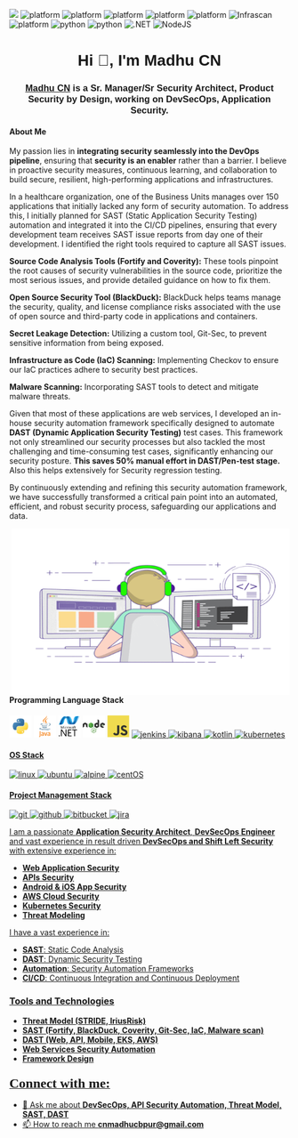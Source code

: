 ![](https://img.shields.io/badge/Threat%20Model-STRIDE,%20IriusRisk-yellow)
![platform](https://img.shields.io/badge/Proxy-OWASP%20ZAP,%20Burpsuite-green)
![platform](https://img.shields.io/badge/Mobile%20Security-MobSF,%20frida-blue)
![platform](https://img.shields.io/badge/Platform-Xcode-purple)
![platform](https://img.shields.io/badge/EKS-kubescape,%20kubebench-orange)
![platform](https://img.shields.io/badge/SAST-Fortify,%20Coverity,%20BlackDuck,%20GitSec,%20Checkov-orange)
![Infrascan](https://img.shields.io/badge/InfraScan-Nessus-orange)
![platform](https://img.shields.io/static/v1?label=Platform&message=OS:%20Windows%20/%20Linux&color=yellow)
![python](https://img.shields.io/badge/python-green.svg?logo=python&labelColor=yellow)
![python](https://img.shields.io/badge/Java-orange.svg?logo=oracle&labelColor=green)
![.NET](https://img.shields.io/badge/.NET-green.svg?logo=.NET&labelColor=yellow)
![NodeJS](https://img.shields.io/badge/NodeJS-blue.svg?logo=Node.JS&labelColor=orange)


<!-- Header Section -->
<h1 align="center"><font face="Arial">Hi 👋, I'm Madhu CN </font></h1>
<h3 align="center"><font face="Arial"><a href="https://www.linkedin.com/in/madhu-cn-40b88433/" target="_blank" rel="noreferrer">Madhu CN</a> is a Sr. Manager/Sr Security Architect, Product Security by Design, working on DevSecOps, Application Security.</font></h3>

#### About Me
My passion lies in **integrating security seamlessly into the DevOps pipeline**, ensuring that **security is an enabler** rather than a barrier. I believe in proactive security measures, continuous learning, and collaboration to build secure, resilient, high-performing applications and infrastructures.

In a healthcare organization, one of the Business Units manages over 150 applications that initially lacked any form of security automation. To address this, I initially planned for SAST (Static Application Security Testing) automation and integrated it into the CI/CD pipelines, ensuring that every development team receives SAST issue reports from day one of their development. I identified the right tools required to capture all SAST issues.

**Source Code Analysis Tools (Fortify and Coverity):**
These tools pinpoint the root causes of security vulnerabilities in the source code, prioritize the most serious issues, and provide detailed guidance on how to fix them.

**Open Source Security Tool (BlackDuck):**
BlackDuck helps teams manage the security, quality, and license compliance risks associated with the use of open source and third-party code in applications and containers.

**Secret Leakage Detection:**
Utilizing a custom tool, Git-Sec, to prevent sensitive information from being exposed.

**Infrastructure as Code (IaC) Scanning:**
Implementing Checkov to ensure our IaC practices adhere to security best practices.

**Malware Scanning:**
Incorporating SAST tools to detect and mitigate malware threats.

Given that most of these applications are web services, I developed an in-house security automation framework specifically designed to automate **DAST (Dynamic Application Security Testing)** test cases. This framework not only streamlined our security processes but also tackled the most challenging and time-consuming test cases, significantly enhancing our security posture. **This saves 50% manual effort in DAST/Pen-test stage.** Also this helps extensively for Security regression testing.

By continuously extending and refining this security automation framework, we have successfully transformed a critical pain point into an automated, efficient, and robust security process, safeguarding our applications and data.

<!-- GIF -->
<img align="right" height="300" width="500" src="https://raw.githubusercontent.com/mikonoid/mikonoid/main/images/gifs/coder3.gif" />

#### Programming Language Stack
<p align="left"><img src="https://raw.githubusercontent.com/github/explore/80688e429a7d4ef2fca1e82350fe8e3517d3494d/topics/python/python.png" alt="python" title="python" width="40" height="40"/> <img src="https://raw.githubusercontent.com/github/explore/80688e429a7d4ef2fca1e82350fe8e3517d3494d/topics/java/java.png" alt="java" title="java8" width="40" height="40"/> <img src="https://raw.githubusercontent.com/devicons/devicon/master/icons/dot-net/dot-net-original-wordmark.svg" alt="dotnet" width="40" height="40"/>  <img src="https://raw.githubusercontent.com/devicons/devicon/master/icons/nodejs/nodejs-original-wordmark.svg" alt="nodejs" width="40" height="40"/> <img src="https://raw.githubusercontent.com/devicons/devicon/master/icons/javascript/javascript-original.svg" alt="javascript" width="40" height="40"/> </a> <a href="https://www.jenkins.io" target="_blank" rel="noreferrer"> <img src="https://www.vectorlogo.zone/logos/jenkins/jenkins-icon.svg" alt="jenkins" width="40" height="40"/> </a> <a href="https://www.elastic.co/kibana" target="_blank" rel="noreferrer"> <img src="https://www.vectorlogo.zone/logos/elasticco_kibana/elasticco_kibana-icon.svg" alt="kibana" width="40" height="40"/> </a> <a href="https://kotlinlang.org" target="_blank" rel="noreferrer"> <img src="https://www.vectorlogo.zone/logos/kotlinlang/kotlinlang-icon.svg" alt="kotlin" width="40" height="40"/> </a> <a href="https://kubernetes.io" target="_blank" rel="noreferrer"> <img src="https://www.vectorlogo.zone/logos/kubernetes/kubernetes-icon.svg" alt="kubernetes" width="40" height="40"/> </p>

#### OS Stack
<p align="left"><img src="https://brandlogos.net/wp-content/uploads/2020/03/Linux-logo.png" alt="linux" title="linux" width="40" height="40"/>  <img src="https://www.vectorlogo.zone/logos/ubuntu/ubuntu-icon.svg" alt="ubuntu" title="ubuntu" width="40" height="40"/>  <img src="https://www.vectorlogo.zone/logos/alpinelinux/alpinelinux-icon.svg" alt="alpine" title="alpine" width="40" height="40"/> <img src="https://www.vectorlogo.zone/logos/centos/centos-icon.svg" alt="centOS" title="centOS" width="40" height="40"/> </p>

#### Project Management Stack
<p align="left"><img src="https://www.vectorlogo.zone/logos/git-scm/git-scm-icon.svg" alt="git" title="git" width="40" height="40"/>  <img src="https://www.vectorlogo.zone/logos/github/github-icon.svg" alt="github" title="github" width="40" height="40"/> <img src="https://www.vectorlogo.zone/logos/bitbucket/bitbucket-icon.svg" alt="bitbucket" title="bitbucket" width="40" height="40"/>  <img src="https://www.vectorlogo.zone/logos/atlassian_jira/atlassian_jira-icon.svg" alt="jira" title="jira" width="40" height="40"/> </p>

I am a passionate **Application Security Architect**, **DevSecOps Engineer** and  vast experience in result driven **DevSecOps and Shift Left Security** with extensive experience in:

- **Web Application Security**
- **APIs Security**
- **Android & iOS App Security**
- **AWS Cloud Security**
- **Kubernetes Security**
- **Threat Modeling**

I have a vast experience in:

- **SAST**: Static Code Analysis
- **DAST**: Dynamic Security Testing
- **Automation**: Security Automation Frameworks
- **CI/CD**: Continuous Integration and Continuous Deployment

### Tools and Technologies

- **Threat Model (STRIDE, IriusRisk)**
- **SAST (Fortify, BlackDuck, Coverity, Git-Sec, IaC, Malware scan)**
- **DAST (Web, API, Mobile, EKS, AWS)**
- **Web Services Security Automation**
- **Framework Design**

<!-- Contact Section -->
<h3 align="left"><font size="+2" face="Verdana">Connect with me:</font></h3>
<p align="left">
</p>

- 💬 Ask me about **DevSecOps, API Security Automation, Threat Model, SAST, DAST**
- 📫 How to reach me **[cnmadhucbpur@gmail.com](mailto:cnmadhucbpur@gmail.com)**
